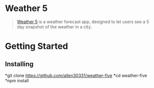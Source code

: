 <!-- <h1>Weather 5</h1>

Third portfolio project for <a href="https://www.thinkful.com/">Thinkful</a>. <a href="https://weather5.herokuapp.com/">Weather 5</a> is a weather forecast app, designed to let users see a 5 day snapshot of the weather in a city. 
<img src="css/snap_shots.png">

<h2>Getting Started</h2>
<h3>Installing</h3>
<ul>
	<li>Git clone https://github.com/allen30331/weather-five</li>
	<li>cd weather-five</li>
	<li>npm install</li>
</ul>


<h3>Launching</h3>
<ul>
	<li>npm run dev</li>
	<li>Then open localhost:8080 in a browser.</li>
</ul>

<h3>Testing</h3>
<ul>
	<li>npm run test</li>
</ul>



<h2>How it Works</h2>


<p>Weather 5 gives the user a snapshot of the weather in the city they choose. After you search a city, you will see the city's name and the five day charts for the temperature, pressure and humidity for that city. Also, you will see the average temperature, pressure and humidity during those days. As you search other cities, a list of cities will compile. This is quite helpful if the user want to compare the weather of cities.</p>


<h2>Technology</h2>
<ul>
	<li>HTML5</li>
	<li>CSS3</li>
	<li>Javascript</li>
	<li>React</li>
	<li>Redux</li>
	<li>React-Router</li>
	<li>Mocha + Chai (testing)</li>
	<li>Continuous integration and deployment with Travis CI</li>
</ul>


<h2>Responsive</h2>
<ul>
	<li>The app is fully responsive and quickly adapts to all mobile, tablet, and desktop viewports.</li>
</ul>



<h2>Image Attributions</h2>
<ul>
	<li><a href="http://www.freepik.com/free-vector/city-illustration_796650.htm"></a>http://www.freepik.com/free-vector/city-illustration_796650.htm</li>
</ul> -->

# Weather 5

> [Weather 5](https://weather5.herokuapp.com/) is a weather forecast app, designed to let users see a 5 day snapshot of the weather in a city.

# Getting Started 

## Installing 

*git clone https://github.com/allen30331/weather-five
*cd weather-five
*npm install